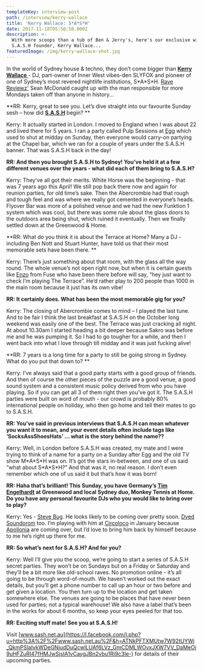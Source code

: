 ```yaml
---
templateKey: interview-post
path: /interview/kerry-wallace
title: 'Kerry Wallace: S*A*S*H'
date: 2017-11-18T05:50:58.000Z
description: >-
  With more scoops than a tub of Ben & Jerry's, here's our exclusive with
  S.A.S.H founder, Kerry Wallace...
featuredImage: /img/kerry-wallace-shot.jpg
---
```

In the world of Sydney house & techno, they don’t come bigger than [**Kerry Wallace** ](https://www.facebook.com/Kerry-Wallace-170152376404195/)- DJ, part-owner of Inner West vibes-den SLYFOX and pioneer of one of Sydney’s most revered nightlife institutions, S\*A\*S*H. [Rave Reviewz'](https://magazine.ravereviewz.net/) Sean McDonald caught up with the man responsible for more Mondays taken off than anyone in history...

**RR: Kerry, great to see you. Let’s dive straight into our favourite Sunday sesh – how did **[**S.A.S.H**](https://www.facebook.com/sashsundays/)** begin? **

Kerry: It actually started in London. I moved to England when I was about 22 and lived there for 5 years. I ran a party called Pulp Sessions at [Egg](https://l.facebook.com/l.php?u=http%3A%2F%2Fwww.egglondon.co.uk%2F&h=ATO5HUgfK6ue5T3lj7fLlSN_eo9QS2CZCzrPrhbAXPpFqkbr5LDMBP-olE9un0lReZWW0xadm5xoCKpkxWiBKD2IV9Kk43NwwCxPtS7uXjeh7NKjTk89EVo3) which used to shut at midday on Sunday, then everyone would carry-on partying at the Chapel bar, which we ran for a couple of years under the S.A.S.H banner. That was S.A.S.H back in the day!

**RR: And then you brought S.A.S.H to Sydney! You’ve held it at a few different venues over the years - what did each of them bring to S.A.S.H?**

Kerry: They’ve all got their merits. White Horse was the beginning - that was 7 years ago this April! We still pop back there now and again for reunion parties, for old time’s sake. Then the Abercrombie had that rough and tough feel and was where we really got cemented in everyone’s heads. Flyover Bar was more of a polished venue and we had the new Funktion 1 system which was cool, but there was some rule about the glass doors to the outdoors area being shut, which ruined it eventually. Then we finally settled down at the Greenwood & Home. 

**RR: What do you think it is about the Terrace at Home? Many a DJ - including Ben Nott and Stuart Hunter, have told us that their most memorable sets have been there. **

Kerry: There’s just something about that room, with the glass all the way round. The whole venue’s not open right now, but when it is certain guests like [Enzo](https://www.facebook.com/djenzosiragusa/) from Fuse who have been there before will say, “hey just want to check I’m playing The Terrace”. He’d rather play to 200 people than 1000 in the main room because it just has its own vibe!

**RR: It certainly does. What has been the most memorable gig for you?**

Kerry: The closing of Abercrombie comes to mind – I played the last tune. And to be fair I think the last breakfast at S.A.S.H on the October long weekend was easily one of the best. The Terrace was just cracking all night. At about 10.30am I started heading a bit deeper because Sakro was before me and he was pumping it. So I had to go tougher for a while, and then I went back into what I love through till midday and it was just fucking alive!

**RR: 7 years is a long time for a party to still be going strong in Sydney. What do you put that down to? **

Kerry: I’ve always said that a good party starts with a good group of friends. And then of course the other pieces of the puzzle are a good venue, a good sound system and a consistent music policy derived from who you have playing. So if you can get all 3 of them right then you’ve got it. The S.A.S.H parties were built on word of mouth - our crowd is probably 80% international people on holiday, who then go home and tell their mates to go to S.A.S.H.

**RR: You’ve said in previous interviews that S.A.S.H can mean whatever you want it to mean, and your event details often include tags like ‘SocksAssShoesHats’ … what is the story behind the name??**

Kerry: Well, in London before S.A.S.H was created, my mate and I were trying to think of a name for a party on a Sunday after Egg and the old TV show M\*A\*S\*H was on. It’s got the stars in-between, and one of us said “what about S\*A\*S\*H?” And that was it, no real reason. I don’t even remember which one of us said it but that’s how it was born!

**RR: Haha that’s brilliant! This Sunday, you have Germany’s **[**Tim Engelhardt**](https://www.facebook.com/tim.engelhardt.artist/)** at Greenwood and local Sydney duo, Monkey Tennis at Home. Do you have any personal favourite DJs who you would like to bring over to play?**

Kerry: Yes - [Steve Bug](https://www.facebook.com/stevebug/). He looks likely to be coming over pretty soon. [Dyed Soundorom](https://www.facebook.com/DyedSoundoromMusic/) too. I’m playing with him at [Circoloco](https://www.facebook.com/circolocoaustralia/) in January because [Apollonia](https://www.facebook.com/ApolloniaMusic/) are coming over, but I’d love to bring him back by himself because to me he’s right up there for me. 

**RR: So what’s next for S.A.S.H? And for you?**

Kerry: Well I’ll give you the scoop, we’re going to start a series of S.A.S.H secret parties. They won’t be on Sundays but on a Friday or Saturday and they’ll be a bit more like old-school raves. No promotion online - it’s all going to be through word-of-mouth. We haven’t worked out the exact details, but you’ll get a phone number to call up an hour or two before and get given a location. You then turn up to the location and get taken somewhere else. The venues are going to be places that have never been used for parties; not a typical warehouse! We also have a label that’s been in the works for about 6 months, so keep your eyes peeled for that too. 

**RR: Exciting stuff mate! See you at S.A.S.H!**

Visit [www.sash.net.au](https://l.facebook.com/l.php?u=http%3A%2F%2Fwww.sash.net.au%2F&h=ATNkPFTXMUtw7W92tUYWi_QkmPSlaIvkWDeGNiudDuQcwlLUAf6LVz_GmCDMLWOvxJXW7VV_DaMeOi9uHFZuRI47fHMJwSjsIA1vCaygJBn2vbu1Ri9c3Ie-) for details of their upcoming parties.
